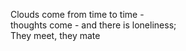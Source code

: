 Clouds come from time to time -    
thoughts come - and there is loneliness;    
They meet, they mate    

